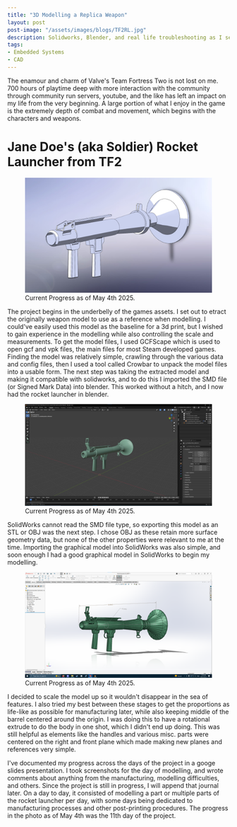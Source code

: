 ```yaml
---
title: "3D Modelling a Replica Weapon"
layout: post
post-image: "/assets/images/blogs/TF2RL.jpg"
description: Solidworks, Blender, and real life troubleshooting as I setoff to make a prop rocket launcher from the video game <em>Team Fortress Two.</em> I have ideas for electronics and some functionality, but that comes after the hurdles of construction.
tags:
- Embedded Systems
- CAD
---
```


The enamour and charm of Valve's Team Fortress Two is not lost on me. 700 hours of playtime deep with more interaction with the community through community run servers, youtube, and the like has left an impact on my life from the very beginning. A large portion of what I enjoy in the game is the extremely depth of combat and movement, which begins with the characters and weapons.

# Jane Doe's (aka Soldier) Rocket Launcher from TF2

<figure>
    <img src="/assets/images/blogs/RocketLauncherMay4.jpg"
         alt="TF2 Rocket Launcher"
         style="max-height: 80vh; width: auto;">
    <figcaption>Current Progress as of May 4th 2025. </figcaption>
</figure>

The project begins in the underbelly of the games assets. I set out to etract the originally weapon model to use as a reference when modelling. I could've easily used this model as the baseline for a 3d print, but I wished to gain experience in the modelling while also controlling the scale and measurements.
To get the model files, I used GCFScape which is used to open gcf and vpk files, the main files for most Steam developed games. Finding the model was relatively simple, crawling through the various data and config files, then I used a tool called Crowbar to unpack the model files into a usable form. The next step was taking the extracted model and making it compatible with solidworks, and to do this I imported the SMD file (or Signed Mark Data) into blender. This worked without a hitch, and I now had the rocket launcher in blender.

<figure>
    <img src="/assets/images/blogs/BlenderRL.jpg"
         alt="TF2 Rocket Launcher in Blender"
         style="max-height: 80vh; width: auto;">
    <figcaption>Current Progress as of May 4th 2025. </figcaption>
</figure>

SolidWorks cannot read the SMD file type, so exporting this model as an STL or OBJ was the next step. I chose OBJ as these retain more surface geometry data, but none of the other properties were relevant to me at the time. Importing the graphical model into SolidWorks was also simple, and soon enough I had a good graphical model in SolidWorks to begin my modelling.

<figure>
    <img src="/assets/images/blogs/SLRL1.jpg"
         alt="TF2 Rocket Launcher in SolidWorks"
         style="max-height: 80vh; width: auto;">
    <figcaption>Current Progress as of May 4th 2025. </figcaption>
</figure>

I decided to scale the model up so it wouldn't disappear in the sea of features. I also tried my best between these stages to get the proportions as life-like as possible for manufacturing later, while also keeping middle of the barrel centered around the origin. I was doing this to have a rotational extrude to do the body in one shot, which I didn't end up doing. This was still helpful as elements like the handles and various misc. parts were centered on the right and front plane which made making new planes and references very simple.

I've documented my progress across the days of the project in a googe slides presentation. I took screenshots for the day of modelling, and wrote comments about anything from the manufacturing, modelling difficulties, and others. Since the project is still in progress, I will append that journal later.
On a day to day, it consisted of modelling a part or multiple parts of the rocket launcher per day, with some days being dedicated to manufacturing processes and other post-printing procedures. The progress in the photo as of May 4th was the 11th day of the project.